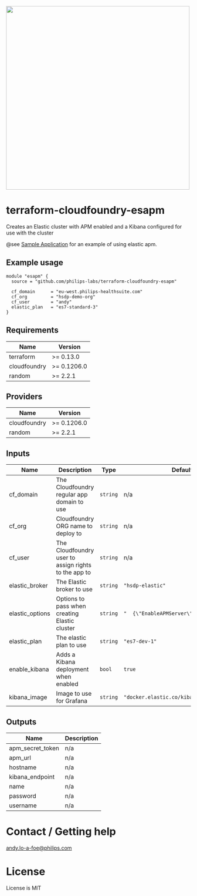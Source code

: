 <img src="https://cdn.rawgit.com/hashicorp/terraform-website/master/content/source/assets/images/logo-hashicorp.svg" width="500px">

# terraform-cloudfoundry-esapm
Creates an Elastic cluster with APM enabled and a Kibana configured for use with the cluster

@see [Sample Application](https://github.com/ps-sarath/sre-demo-springboot) for an example of using 
elastic apm.
## Example usage

```hcl
module "esapm" {
  source = "github.com/philips-labs/terraform-cloudfoundry-esapm"

  cf_domain      = "eu-west.philips-healthsuite.com"
  cf_org         = "hsdp-demo-org"
  cf_user        = "andy"
  elastic_plan   = "es7-standard-3"
}
```

## Requirements

| Name | Version |
|------|---------|
| terraform | >= 0.13.0 |
| cloudfoundry | >= 0.1206.0 |
| random | >= 2.2.1 |

## Providers

| Name | Version |
|------|---------|
| cloudfoundry | >= 0.1206.0 |
| random | >= 2.2.1 |

## Inputs

| Name | Description | Type | Default | Required |
|------|-------------|------|---------|:--------:|
| cf\_domain | The Cloudfoundry regular app domain to use | `string` | n/a | yes |
| cf\_org | Cloudfoundry ORG name to deploy to | `string` | n/a | yes |
| cf\_user | The Cloudfoundry user to assign rights to the app to | `string` | n/a | yes |
| elastic\_broker | The Elastic broker to use | `string` | `"hsdp-elastic"` | no |
| elastic\_options | Options to pass when creating Elastic cluster | `string` | `"  {\"EnableAPMServer\": true}\n"` | no |
| elastic\_plan | The elastic plan to use | `string` | `"es7-dev-1"` | no |
| enable\_kibana | Adds a Kibana deployment when enabled | `bool` | `true` | no |
| kibana\_image | Image to use for Grafana | `string` | `"docker.elastic.co/kibana/kibana:7.7.1"` | no |

## Outputs

| Name | Description |
|------|-------------|
| apm\_secret\_token | n/a |
| apm\_url | n/a |
| hostname | n/a |
| kibana\_endpoint | n/a |
| name | n/a |
| password | n/a |
| username | n/a |

# Contact / Getting help
andy.lo-a-foe@philips.com

# License
License is MIT

